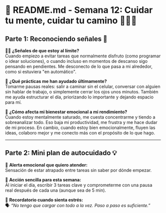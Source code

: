 # 🧠 README.md - Semana 12: Cuidar tu mente, cuidar tu camino 💆‍♂️🌱

## Parte 1: Reconociendo señales 🔦

😮‍💨 **¿Señales de que estoy al límite?**  
Cuando empiezo a evitar tareas que normalmente disfruto (como programar o idear soluciones), o cuando incluso en momentos de descanso sigo pensando en pendientes. Me desconecto de lo que pasa a mi alrededor, como si estuviera "en automático".

🧠 **¿Qué prácticas me han ayudado últimamente?**  
Tomarme pausas reales: salir a caminar sin el celular, conversar con alguien sin hablar de trabajo, o simplemente cerrar los ojos unos minutos. También me ayuda estructurar el día, priorizando lo importante y dejando espacio para mí.

🔁 **¿Cómo afecta mi bienestar emocional a mi rendimiento?**  
Cuando estoy mentalmente saturado, me cuesta concentrarme y tiendo a sobreanalizar todo. Eso baja mi productividad, me frustra y me hace dudar de mi proceso. En cambio, cuando estoy bien emocionalmente, fluyen las ideas, colaboro mejor y me conecto más con el propósito de lo que hago.

---

## Parte 2: Mini plan de autocuidado 💡

📌 **Alerta emocional que quiero atender:**  
Sensación de estar atrapado entre tareas sin saber por dónde empezar.

🌈 **Acción sencilla para esta semana:**  
Al iniciar el día, escribir 3 tareas clave y comprometerme con una pausa real después de cada una (aunque sea de 5 min).

🧭 **Recordatorio cuando sienta estrés:**  
🗣️ *“No tengo que cargar con todo a la vez. Paso a paso es suficiente.”*

